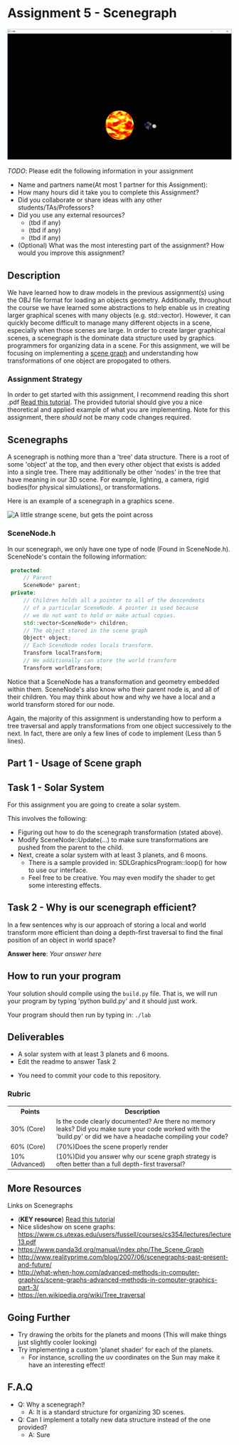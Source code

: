 # Assignment 5 - Scenegraph

![Alt text](./media/working.png "Working Solar System")

*TODO*: Please edit the following information in your assignment

* Name and partners name(At most 1 partner for this Assignment): 
* How many hours did it take you to complete this Assignment? 
* Did you collaborate or share ideas with any other students/TAs/Professors? 
* Did you use any external resources? 
  * (tbd if any)
  * (tbd if any)
  * (tbd if any)
* (Optional) What was the most interesting part of the assignment? How would you improve this assignment?
  
## Description

We have learned how to draw models in the previous assignment(s) using the OBJ file format for loading an objects geometry. Additionally, throughout the course we have learned some abstractions to help enable us in creating larger graphical scenes with many objects (e.g. std::vector). However, it can quickly become difficult to manage many different objects in a scene, especially when those scenes are large. In order to create larger graphical scenes, a scenegraph is the dominate data structure used by graphics programmers for organizing data in a scene. For this assignment, we will be focusing on implementing a [scene graph](https://en.wikipedia.org/wiki/Scene_graph) and understanding how transformations of one object are propogated to others.
  
### Assignment Strategy

In order to get started with this assignment, I recommend reading this short .pdf [Read this tutorial](./media/SceneGraph.pdf). The provided tutorial should give you a nice theoretical and applied example of what you are implementing. Note for this assignment, there *should* not be many code changes required.
  
## Scenegraphs

A scenegraph is nothing more than a 'tree' data structure. There is a root of some 'object' at the top, and then every other object that exists is added into a single tree. There may additionally be other 'nodes' in the tree that have meaning in our 3D scene. For example, lighting, a camera, rigid bodies(for physical simulations), or transformations. 

Here is an example of a scenegraph in a graphics scene.

<img src="https://cdn3.digitalartsonline.co.uk/cmsdata/features/3679702/scenegraph.gif" width="400px" alt="A little strange scene, but gets the point across">

 ### SceneNode.h

In our scenegraph, we only have one type of node (Found in SceneNode.h). SceneNode's contain the following information:

```cpp
 protected:
     // Parent
     SceneNode* parent;
 private:
     // Children holds all a pointer to all of the descendents
     // of a particular SceneNode. A pointer is used because
     // we do not want to hold or make actual copies.
     std::vector<SceneNode*> children;
     // The object stored in the scene graph
     Object* object;
     // Each SceneNode nodes locals transform.
     Transform localTransform;
     // We additionally can store the world transform
     Transform worldTransform;
```

Notice that a SceneNode has a transformation and geometry embedded within them. SceneNode's also know who their parent node is, and all of their children. You may think about how and why we have a local and a world transform stored for our node.
  
Again, the majority of this assignment is understanding how to perform a tree traversal and apply transformations from one object successively to the next. In fact, there are only a few lines of code to implement (Less than 5 lines).

## Part 1 - Usage of Scene graph

## Task 1 - Solar System

For this assignment you are going to create a solar system.

This involves the following:
- Figuring out how to do the scenegraph transformation (stated above).
- Modify SceneNode::Update(...) to make sure transformations are pushed from the parent to the child.
- Next, create a solar system with at least 3 planets, and 6 moons.
	- There is a sample provided in: SDLGraphicsProgram::loop() for how to use our interface.
	- Feel free to be creative. You may even modify the shader to get some interesting effects.

## Task 2 - Why is our scenegraph efficient?

In a few sentences why is our approach of storing a local and world transform more efficient than doing a depth-first traversal to find the final position of an object in world space?
  
**Answer here**: *Your answer here*
  
## How to run your program

Your solution should compile using the `build.py` file. That is, we will run your program by typing 'python build.py' and it should just work.

Your program should then run by typing in: `./lab`  


## Deliverables

- A solar system with at least 3 planets and 6 moons.
- Edit the readme to answer Task 2

* You need to commit your code to this repository.

### Rubric

<table>
  <tbody>
    <tr>
      <th>Points</th>
      <th align="center">Description</th>
    </tr>
    <tr>
      <td>30% (Core)</td>
      <td align="left">Is the code clearly documented? Are there no memory leaks?  Did you make sure your code worked with the 'build.py' or did we have a headache compiling your code?</td>
    </tr>   
    <tr>
      <td>60% (Core)</td>
      <td align="left">(70%)Does the scene properly render</td>
	</tr>
    <tr>
      <td>10% (Advanced)</td>
      <td align="left">(10%)Did you answer why our scene graph strategy is often better than a full depth-first traversal?</td>
	</tr>	
  </tbody>
</table>


## More Resources

Links on Scenegraphs
* (**KEY resource**) [Read this tutorial](./media/SceneGraph.pdf)
* Nice slideshow on scene graphs: https://www.cs.utexas.edu/users/fussell/courses/cs354/lectures/lecture13.pdf
* https://www.panda3d.org/manual/index.php/The_Scene_Graph
* http://www.realityprime.com/blog/2007/06/scenegraphs-past-present-and-future/
* http://what-when-how.com/advanced-methods-in-computer-graphics/scene-graphs-advanced-methods-in-computer-graphics-part-3/
* https://en.wikipedia.org/wiki/Tree_traversal

## Going Further

* Try drawing the orbits for the planets and moons (This will make things just slightly cooler looking)
* Try implementing a custom 'planet shader' for each of the planets.
	* For instance, scrolling the uv coordinates on the Sun may make it have an interesting effect!

## F.A.Q

* Q: Why a scenegraph?
	* A: It is a standard structure for organizing 3D scenes.
* Q: Can I implement a totally new data structure instead of the one provided?
	* A: Sure
